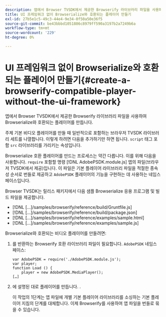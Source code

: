 ```yaml
---
description: 앱에서 Browser TVSDK에서 제공한 Browserify 라이브러리 파일을 사용하여 Browserialize와 호환되는 플레이어를 만듭니다.
title: UI 프레임워크 없이 Browserialize와 호환되는 플레이어 만들기
exl-id: 27b5e1c5-49c3-44e4-9e34-0f50a50e36f5
source-git-commit: be43bbbd1051886c8979ff590a3197b2a7249b6a
workflow-type: tm+mt
source-wordcount: '229'
ht-degree: 0%

---
```


# UI 프레임워크 없이 Browserialize와 호환되는 플레이어 만들기{#create-a-browserify-compatible-player-without-the-ui-framework}

앱에서 Browser TVSDK에서 제공한 Browserify 라이브러리 파일을 사용하여 Browserialize와 호환되는 플레이어를 만듭니다.

주제 [](../../../browser-tvsdk-2.4/getting-started/c-psdk-browser-tvsdk-2.4-create-a-basic-player/t-psdk-browser-tvsdk-2.4-create-basic-player-tvsdk.md) 기본 비디오 플레이어를 만들 때 일반적으로 포함하는 브라우저 TVSDK 라이브러리 세트를 나열합니다. 이렇게 하려면 다음을 추가하기만 하면 됩니다. `script` 태그 포함 `src` 라이브러리를 가리키는 속성입니다.

Browserialize 호환 플레이어를 만드는 프로세스는 약간 다릅니다. 이를 위해 다음을 사용합니다. `require` 포함할 명령 [!DNL AdobePSDK.module.js] 앱의 파일(브라우저 TVSDK에서 제공)입니다. 이 파일은 기본 플레이어 라이브러리 파일을 적절한 종속성 순서로 번들로 제공하고 `AdobePSDK` 플레이어의 기능을 구현하는 데 사용하는 네임스페이스입니다.

Browser TVSDK는 릴리스 패키지에서 다음 샘플 Browserialize 응용 프로그램 및 빌드 파일을 제공합니다.

* [!DNL [...]/samples/browserify/reference/build/Gruntfile.js]
* [!DNL [...]/samples/browserify/reference/build/package.json]
* [!DNL [...]/samples/browserify/reference/examples/sample.html]
* [!DNL [...]/samples/browserify/reference/examples/sample.js]

Browserialize와 호환되는 비디오 플레이어를 만들려면:

1. 를 반환하는 Browserify 호환 라이브러리 파일이 필요합니다. `AdobePSDK` 네임스페이스:

   ```
   var AdobePSDK = require('./AdobePSDK.module.js'); 
   var player; 
   function Load () { 
       player = new AdobePSDK.MediaPlayer(); 
   […]
   ```

1. 에 설명된 대로 플레이어를 만듭니다. [](../../../browser-tvsdk-2.4/getting-started/c-psdk-browser-tvsdk-2.4-create-a-basic-player/t-psdk-browser-tvsdk-2.4-create-basic-player-tvsdk.md).

   이 작업의 1단계는 앱 파일에 개별 기본 플레이어 라이브러리를 소싱하는 기본 플레이어 지침의 단계를 대체합니다.
이제 Browserify를 사용하여 앱 파일을 번들로 묶을 수 있습니다.
